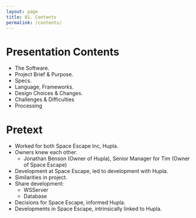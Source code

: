 ```yaml
---
layout: page
title: 01. Contents
permalink: /contents/
---
```

# Presentation Contents
* The Software.
* Project Brief & Purpose.
* Specs.
* Language, Frameworks.
* Design Choices & Changes.
* Challenges & Difficulties
* Processing

# Pretext
* Worked for both Space Escape Inc, Hupla.
* Owners knew each other.
    * Jonathan Benson (Owner of Hupla), Senior Manager for Tim (Owner of Space Escape)
* Development at Space Escape, led to development with Hupla.
* Similarities in project.
* Share development:
    * WSServer
    * Database
* Decisions for Space Escape, informed Hupla.
* Developments in Space Escape, intrinsically linked to Hupla.